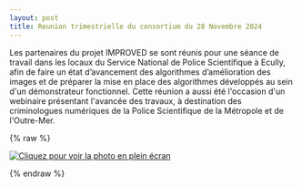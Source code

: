 ```yaml
---
layout: post
title: Reunion trimestrielle du consortium du 28 Novembre 2024
---
```


Les partenaires du projet IMPROVED se sont réunis pour une séance de travail dans les locaux du Service National de Police Scientifique à Ecully, afin de faire un état d’avancement des algorithmes d’amélioration des images et de préparer la mise en place des algorithmes développés au sein d'un démonstrateur fonctionnel. Cette réunion a aussi été l'occasion d'un webinaire présentant l'avancée des travaux, à destination des criminologues numériques de la Police Scientifique de la Métropole et de l'Outre-Mer.

{% raw %}
<div class="image-row">
    <a href=/public/ecully.jpg" target="_blank">
      <img src="/public/ecully.jpg" alt="Cliquez pour voir la photo en plein écran">
    </a>
  </div>

{% endraw %}
